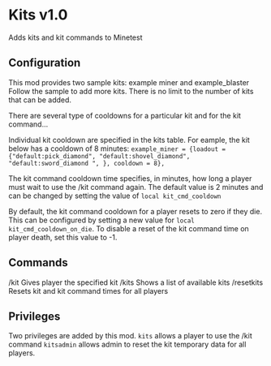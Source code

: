 Kits v1.0
==============
Adds kits and kit commands to Minetest


Configuration
-------------
This mod provides two sample kits: example miner and example_blaster
Follow the sample to add more kits. There is no limit to the number of kits that can be added.

There are several type of cooldowns for a particular kit and for the kit command...

Individual kit cooldown are specified in the kits table. For eample, the kit below has a cooldown of 8 minutes: 
`example_miner = {loadout = {"default:pick_diamond", "default:shovel_diamond", "default:sword_diamond ", }, cooldown = 8},`

The kit command cooldown time specifies, in minutes, how long a player must wait to use the /kit command again. The default value is 2 minutes and can be changed by setting the value of `local kit_cmd_cooldown`

By default, the kit command cooldown for a player resets to zero if they die. This can be configured by setting a new value for `local kit_cmd_cooldown_on_die`. To disable a reset of the kit command time on player death, set this value to -1.


Commands
--------
/kit <kitname>  Gives player the specified kit
/kits           Shows a list of available kits
/resetkits      Resets kit and kit command times for all players


Privileges
---------
Two privileges are added by this mod.
`kits` allows a player to use the /kit command
`kitsadmin` allows admin to reset the kit temporary data for all players.
